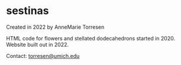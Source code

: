 # sestinas

Created in 2022 by AnneMarie Torresen

HTML code for flowers and stellated dodecahedrons started in 2020.
Website built out in 2022.

Contact: torresen@umich.edu
